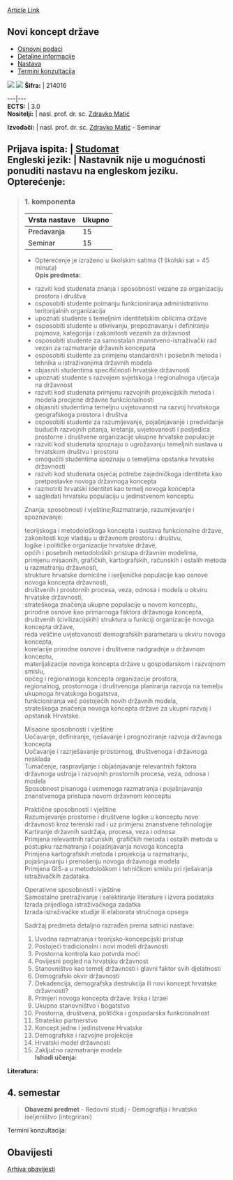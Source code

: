 [Article Link](https://www.fhs.hr/predmet/nkd)

## Novi koncept države
  * [Osnovni podaci](https://www.fhs.hr/predmet/nkd#v1id-904842_693799_1_0 "Osnovni podaci")
  * [Detaljne informacije](https://www.fhs.hr/predmet/nkd#v1id-904842_693799_1_1 "Detaljne informacije")
  * [Nastava](https://www.fhs.hr/predmet/nkd#v1id-904842_693799_1_2 "Nastava")
  * [Termini konzultacija](https://www.fhs.hr/predmet/nkd#v1id-904842_693799_1_3 "Termini konzultacija")


[![](https://www.fhs.hr/img/flags/gif/hr.gif)](https://www.fhs.hr/predmet/nkd) [![](https://www.fhs.hr/img/flags/gif/gb.gif)](https://www.fhs.hr/en/course/ncots)
**Šifra:** |  214016  
  
---|---  
**ECTS:** |  3.0   
**Nositelji:** |  nasl. prof. dr. sc. [Zdravko Matić](https://www.fhs.hr/djelatnik/zdravko.matic)   
  
**Izvođači:** |  nasl. prof. dr. sc. [Zdravko Matić](https://www.fhs.hr/djelatnik/zdravko.matic) - Seminar  
  
**Prijava ispita:** |  [Studomat](http://www.isvu.hr/studomat)  
**Engleski jezik:** |  Nastavnik nije u mogućnosti ponuditi nastavu na engleskom jeziku.   
**Opterećenje:**  
---  
> ### 1. komponenta
> | Vrsta nastave | Ukupno  
> ---|---  
> Predavanja | 15  
> Seminar | 15  
> * Opterećenje je izraženo u školskim satima (1 školski sat = 45 minuta)   
**Opis predmeta:**  
> - razviti kod studenata znanja i sposobnosti vezane za organizaciju prostora i društva   
>  - osposobiti studente poimanju funkcioniranja administrativno teritorijalnih organizacija   
>  - upoznati studente s temeljnim identitetskim oblicima države  
>  - osposobiti studente u otkrivanju, prepoznavanju i definiranju pojmova, kategorija i zakonitosti vezanih za državnost  
>  - osposobiti studente za samostalan znanstveno-istraživački rad vezan za razmatranje državnih koncepata  
>  - osposobiti studente za primjenu standardnih i posebnih metoda i tehnika u istraživanjima državnih modela   
>  - objasniti studentima specifičnosti hrvatske državnosti   
>  - upoznati studente s razvojem svjetskoga i regionalnoga utjecaja na državnost  
>  - razviti kod studenata primjenu razvojnih projekcijskih metoda i modela procjene državne funkcionalnosti  
>  - objasniti studentima temeljnu uvjetovanost na razvoj hrvatskoga geografskoga prostora i društva  
>  - osposobiti studente za razumijevanje, pojašnjavanje i predviđanje budućih razvojnih pitanja, kretanja, uvjetovanosti i posljedica prostorne i društvene organizacije ukupne hrvatske populacije  
>  - razviti kod studenata spoznaju o ugrožavanju temeljnih sustava u hrvatskom društvu i prostoru   
>  - omogućiti studentima spoznaju o temeljima opstanka hrvatske državnosti  
>  - razviti kod studenata osjećaj potrebe zajedničkoga identiteta kao pretpostavke novoga državnoga koncepta  
>  - razmotriti hrvatski identitet kao temelj novoga koncepta  
>  - sagledati hrvatsku populaciju u jedinstvenom konceptu  
>    
>  Znanja, sposobnosti i vještine;Razmatranje, razumijevanje i spoznavanje:  
>    
>  teorijskoga i metodološkoga koncepta i sustava funkcionalne države,  
>  zakonitosti koje vladaju u državnom prostoru i društvu,  
>  logike i političke organizacije hrvatske države,  
>  općih i posebnih metodoloških pristupa državnim modelima,  
>  primjenu misaonih, grafičkih, kartografskih, računskih i ostalih metoda u razmatranju državnosti,  
>  strukture hrvatske domicilne i iseljeničke populacije kao osnove novoga koncepta državnosti,   
>  društvenih i prostornih procesa, veza, odnosa i modela u okviru hrvatske državnosti,  
>  strateškoga značenja ukupne populacije u novom konceptu,   
>  prirodne osnove kao primarnoga faktora državnoga koncepta,   
>  društvenih (civilizacijskih) struktura u funkciji organizacije novoga koncepta države,  
>  reda veličine uvjetovanosti demografskih parametara u okviru novoga koncepta,  
>  korelacije prirodne osnove i društvene nadgradnje u državnom konceptu,  
>  materijalizacije novoga koncepta države u gospodarskom i razvojnom smislu,   
>  općeg i regionalnoga koncepta organizacije prostora,  
>  regionalnog, prostornoga i društvenoga planiranja razvoja na temelju ukupnoga hrvatskoga bogatstva,   
>  funkcioniranja već postojećih novih državnih modela,   
>  strateškoga značenja novoga koncepta države za ukupni razvoj i opstanak Hrvatske.   
>    
>  Misaone sposobnosti i vještine   
>  Uočavanje, definiranje, rješavanje i prognoziranje razvoja državnoga koncepta   
>  Uočavanje i razrješavanje prostornog, društvenoga i državnoga nesklada  
>  Tumačenje, raspravljanje i objašnjavanje relevantnih faktora državnoga ustroja i razvojnih prostornih procesa, veza, odnosa i   
>  modela  
>  Sposobnost pisanoga i usmenoga razmatranja i pojašnjavanja znanstvenoga pristupa novom državnom konceptu   
>    
>  Praktične sposobnosti i vještine  
>  Razumijevanje prostorne i društvene logike u konceptu nove državnosti kroz terenski rad i uz primjenu znanstvene tehnologije  
>  Kartiranje državnih sadržaja, procesa, veza i odnosa  
>  Primjena relevantnih računskih, grafičkih metoda i ostalih metoda u postupku razmatranja i pojašnjavanja novoga koncepta  
>  Primjena kartografskih metoda i projekcija u razmatranju, pojašnjavanju i prenošenju novoga državnoga modela  
>  Primjena GIS-a u metodološkom i tehničkom smislu pri rješavanja istraživačkih zadataka.  
>    
>  Operativne sposobnosti i vještine   
>  Samostalno pretraživanje i selektiranje literature i izvora podataka  
>  Izrada prijedloga istraživačkoga zadatka  
>  Izrada istraživačke studije ili elaborata stručnoga opsega   
>    
>  Sadržaj predmeta detaljno razrađen prema satnici nastave:  
>  1. Uvodna razmatranja i teorijsko-koncepcijski pristup   
>  2. Postojeći tradicionalni i novi modeli državnosti  
>  3. Prostorna kontrola kao potvrda moći   
>  4. Povijesni pogled na hrvatsku državnost   
>  5. Stanovništvo kao temelj državnosti i glavni faktor svih djelatnosti  
>  6. Demografski okvir državnosti   
>  7. Dekadencija, demografska destrukcija ili novi koncept hrvatske državnosti?  
>  8. Primjeri novoga koncepta države: Irska i Izrael  
>  9. Ukupno stanovništvo i bogatstvo  
>  10. Prostorna, društvena, politička i gospodarska funkcionalnost  
>  11. Strateško partnerstvo  
>  12. Koncept jedne i jedinstvene Hrvatske  
>  13. Demografske i razvojne projekcije  
>  14. Hrvatski model državnosti  
>  15. Zaključno razmatranje modela  
**Ishodi učenja:**  

  
**Literatura:**  

  
**4. semestar**  
---  
> **Obavezni predmet** - Redovni studij - Demografija i hrvatsko iseljeništvo (integrirani)  
>   
Termini konzultacija: 


## Obavijesti
[Arhiva obavijesti](https://www.fhs.hr/predmet/nkd?@=21cfb#news_119403 "Arhiva obavijesti")
